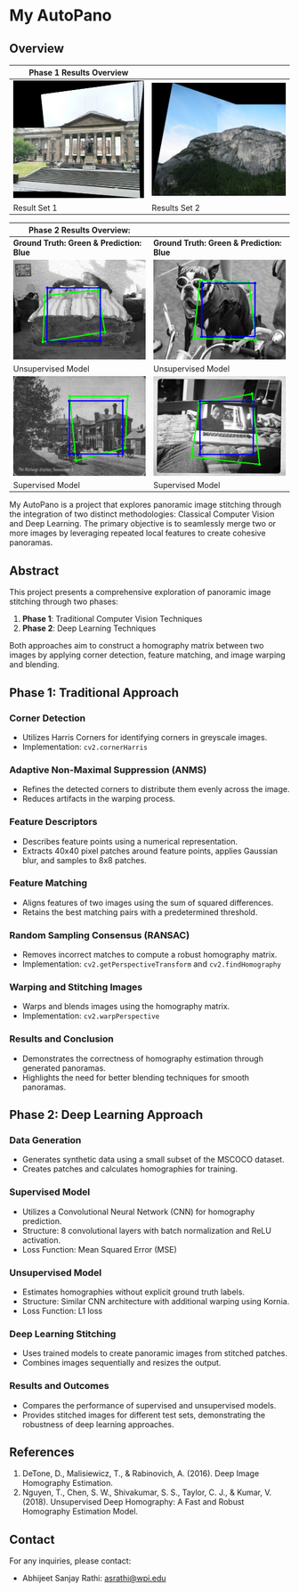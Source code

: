 # My AutoPano

## Overview

| **Phase 1 Results Overview** |  |
|----------|----------|
| ![Alt1](Phase1/Code/Results/Set1/Panoroma/Final_Stitched_Image_20240130225409.png) | ![Alt2](Phase1/Code/Results/Set2/Panoroma/Stitched_Image_20240130225647.png) |
| Result Set 1  | Results Set 2  |


| **Phase 2 Results Overview:** |  |
|----------|----------|
| **Ground Truth: Green & Prediction: Blue**| **Ground Truth: Green & Prediction: Blue** |
| ![Alt1](Phase2/Code/Results/Unsupervised_test/Image1.png) | ![Alt2](Phase2/Code/Results/Unsupervised_test/Image11.png) |
| Unsupervised Model | Unsupervised Model  |
| ![Alt3](Phase2/Code/Results/Supervised_test/Image59.png) | ![Alt4](Phase2/Code/Results/Supervised_test/Image70.png) |
| Supervised Model | Supervised Model  |

My AutoPano is a project that explores panoramic image stitching through the integration of two distinct methodologies: Classical Computer Vision and Deep Learning. The primary objective is to seamlessly merge two or more images by leveraging repeated local features to create cohesive panoramas.

## Abstract
This project presents a comprehensive exploration of panoramic image stitching through two phases:

1. **Phase 1**: Traditional Computer Vision Techniques
2. **Phase 2**: Deep Learning Techniques

Both approaches aim to construct a homography matrix between two images by applying corner detection, feature matching, and image warping and blending.

## Phase 1: Traditional Approach

### Corner Detection
- Utilizes Harris Corners for identifying corners in greyscale images.
- Implementation: `cv2.cornerHarris`

### Adaptive Non-Maximal Suppression (ANMS)
- Refines the detected corners to distribute them evenly across the image.
- Reduces artifacts in the warping process.

### Feature Descriptors
- Describes feature points using a numerical representation.
- Extracts 40x40 pixel patches around feature points, applies Gaussian blur, and samples to 8x8 patches.

### Feature Matching
- Aligns features of two images using the sum of squared differences.
- Retains the best matching pairs with a predetermined threshold.

### Random Sampling Consensus (RANSAC)
- Removes incorrect matches to compute a robust homography matrix.
- Implementation: `cv2.getPerspectiveTransform` and `cv2.findHomography`

### Warping and Stitching Images
- Warps and blends images using the homography matrix.
- Implementation: `cv2.warpPerspective`

### Results and Conclusion
- Demonstrates the correctness of homography estimation through generated panoramas.
- Highlights the need for better blending techniques for smooth panoramas.

## Phase 2: Deep Learning Approach

### Data Generation
- Generates synthetic data using a small subset of the MSCOCO dataset.
- Creates patches and calculates homographies for training.

### Supervised Model
- Utilizes a Convolutional Neural Network (CNN) for homography prediction.
- Structure: 8 convolutional layers with batch normalization and ReLU activation.
- Loss Function: Mean Squared Error (MSE)

### Unsupervised Model
- Estimates homographies without explicit ground truth labels.
- Structure: Similar CNN architecture with additional warping using Kornia.
- Loss Function: L1 loss

### Deep Learning Stitching
- Uses trained models to create panoramic images from stitched patches.
- Combines images sequentially and resizes the output.

### Results and Outcomes
- Compares the performance of supervised and unsupervised models.
- Provides stitched images for different test sets, demonstrating the robustness of deep learning approaches.


## References
1. DeTone, D., Malisiewicz, T., & Rabinovich, A. (2016). Deep Image Homography Estimation.
2. Nguyen, T., Chen, S. W., Shivakumar, S. S., Taylor, C. J., & Kumar, V. (2018). Unsupervised Deep Homography: A Fast and Robust Homography Estimation Model.


## Contact
For any inquiries, please contact:
- Abhijeet Sanjay Rathi: asrathi@wpi.edu
